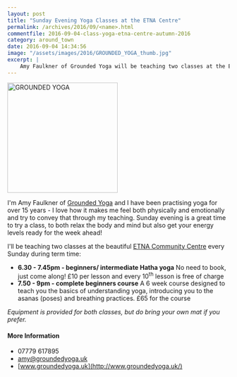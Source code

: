 ```yaml
---
layout: post
title: "Sunday Evening Yoga Classes at the ETNA Centre"
permalink: /archives/2016/09/<name>.html
commentfile: 2016-09-04-class-yoga-etna-centre-autumn-2016
category: around_town
date: 2016-09-04 14:34:56
image: "/assets/images/2016/GROUNDED_YOGA_thumb.jpg"
excerpt: |
    Amy Faulkner of Grounded Yoga will be teaching two classes at the ETNA Community Centre every Sunday during term time.
---
```


<a href="/assets/images/2016/GROUNDED_YOGA.jpg" title="See larger version of - GROUNDED YOGA"><img src="/assets/images/2016/GROUNDED_YOGA_thumb.jpg" width="250" height="250" alt="GROUNDED YOGA" class="photo right" /></a>

I'm Amy Faulkner of [Grounded Yoga](/directory/health_aNd_beauty/201609041530) and I have been practising yoga for over 15 years - I love how it makes me feel both physically and emotionally and try to convey that through my teaching. Sunday evening is a great time to try a class, to both relax the body and mind but also get your energy levels ready for the week ahead!

I'll be teaching two classes at the beautiful [ETNA Community Centre](/directory/other/201110040733) every Sunday during term time:

-   **6.30 - 7.45pm - beginners/ intermediate Hatha yoga**
    No need to book, just come along! £10 per lesson and every 10<sup>th</sup> lesson is free of charge
-   **7.50 - 9pm - complete beginners course**
    A 6 week course designed to teach you the basics of understanding yoga, introducing you to the asanas (poses) and breathing practices. £65 for the course

*Equipment is provided for both classes, but do bring your own mat if you prefer.*

#### More Information

-   07779 617895
-   <amy@groundedyoga.uk>
-   [www.groundedyoga.uk](http://www.groundedyoga.uk/)
